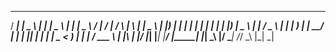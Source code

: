  ____    ____    ___   ____    _____   ____    ____     ____      _      _   _ 
/ ___|  |  _ \  |_ _| |  _ \  | ____| |  _ \  / ___|   / ___|    / \    | \ | |
\___ \  | |_) |  | |  | | | | |  _|   | |_) | \___ \  | |       / _ \   |  \| |
 ___) | |  __/   | |  | |_| | | |___  |  _ <   ___) | | |___   / ___ \  | |\  |
|____/  |_|     |___| |____/  |_____| |_| \_\ |____/   \____| /_/   \_\ |_| \_|
                                                                               

